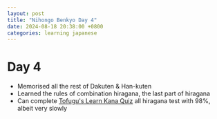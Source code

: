 ```yaml
---
layout: post
title: "Nihongo Benkyo Day 4"
date: 2024-08-18 20:38:00 +0800
categories: learning japanese
---
```


# Day 4
- Memorised all the rest of Dakuten & Han-kuten
- Learned the rules of combination hiragana, the last part of hiragana
- Can complete [Tofugu's Learn Kana Quiz] all hiragana test with 98%, albeit very slowly

[Tofugu's Learn Kana Quiz]: https://kana-quiz.tofugu.com/